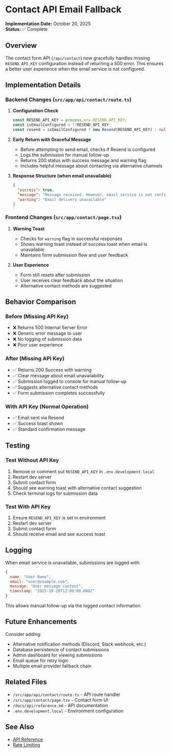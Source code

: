 # Contact API Email Fallback

**Implementation Date:** October 20, 2025  
**Status:** ✅ Complete

## Overview

The contact form API (`/api/contact`) now gracefully handles missing `RESEND_API_KEY` configuration instead of returning a 500 error. This ensures a better user experience when the email service is not configured.

## Implementation Details

### Backend Changes (`src/app/api/contact/route.ts`)

1. **Configuration Check**
   ```typescript
   const RESEND_API_KEY = process.env.RESEND_API_KEY;
   const isEmailConfigured = !!RESEND_API_KEY;
   const resend = isEmailConfigured ? new Resend(RESEND_API_KEY) : null;
   ```

2. **Early Return with Graceful Message**
   - Before attempting to send email, checks if Resend is configured
   - Logs the submission for manual follow-up
   - Returns 200 status with success message and warning flag
   - Includes helpful message about contacting via alternative channels

3. **Response Structure (when email unavailable)**
   ```json
   {
     "success": true,
     "message": "Message received. However, email service is not configured. Please contact me directly via social media or GitHub.",
     "warning": "Email delivery unavailable"
   }
   ```

### Frontend Changes (`src/app/contact/page.tsx`)

1. **Warning Toast**
   - Checks for `warning` flag in successful responses
   - Shows warning toast instead of success toast when email is unavailable
   - Maintains form submission flow and user feedback

2. **User Experience**
   - Form still resets after submission
   - User receives clear feedback about the situation
   - Alternative contact methods are suggested

## Behavior Comparison

### Before (Missing API Key)
- ❌ Returns 500 Internal Server Error
- ❌ Generic error message to user
- ❌ No logging of submission data
- ❌ Poor user experience

### After (Missing API Key)
- ✅ Returns 200 Success with warning
- ✅ Clear message about email unavailability
- ✅ Submission logged to console for manual follow-up
- ✅ Suggests alternative contact methods
- ✅ Form submission completes successfully

### With API Key (Normal Operation)
- ✅ Email sent via Resend
- ✅ Success toast shown
- ✅ Standard confirmation message

## Testing

### Test Without API Key
1. Remove or comment out `RESEND_API_KEY` in `.env.development.local`
2. Restart dev server
3. Submit contact form
4. Should see warning toast with alternative contact suggestion
5. Check terminal logs for submission data

### Test With API Key
1. Ensure `RESEND_API_KEY` is set in environment
2. Restart dev server
3. Submit contact form
4. Should receive email and see success toast

## Logging

When email service is unavailable, submissions are logged with:
```javascript
{
  name: "User Name",
  email: "user@example.com",
  message: "User message content",
  timestamp: "2025-10-20T12:00:00.000Z"
}
```

This allows manual follow-up via the logged contact information.

## Future Enhancements

Consider adding:
- Alternative notification methods (Discord, Slack webhook, etc.)
- Database persistence of contact submissions
- Admin dashboard for viewing submissions
- Email queue for retry logic
- Multiple email provider fallback chain

## Related Files

- `/src/app/api/contact/route.ts` - API route handler
- `/src/app/contact/page.tsx` - Contact form UI
- `/docs/api/reference.md` - API documentation
- `.env.development.local` - Environment configuration

## See Also

- [API Reference](./reference.md)
- [Rate Limiting](../security/rate-limiting/quick-reference.md)
